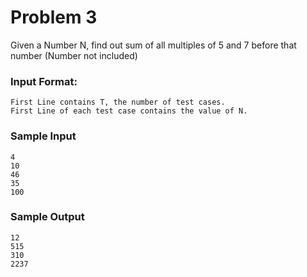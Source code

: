 # Problem 3


Given a Number N, find out sum of all multiples of 5 and 7 before that number (Number not included)


### Input Format:
```
First Line contains T, the number of test cases.
First Line of each test case contains the value of N.
```

### Sample Input
```
4
10
46
35
100
```

### Sample Output
```
12
515
310
2237
```